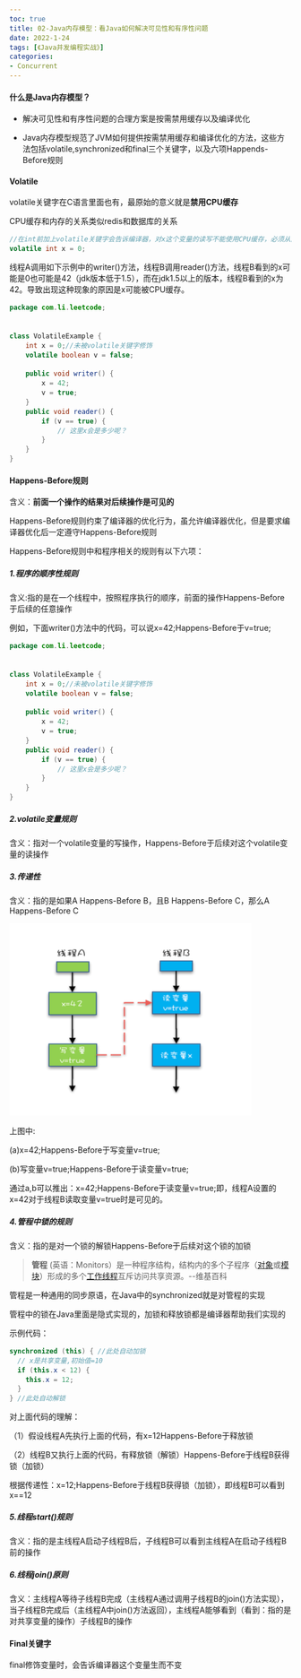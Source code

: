 ```yaml
---
toc: true
title: 02-Java内存模型：看Java如何解决可见性和有序性问题
date: 2022-1-24
tags: [《Java并发编程实战》]
categories: 
- Concurrent
---
```


#### 什么是Java内存模型？

- 解决可见性和有序性问题的合理方案是按需禁用缓存以及编译优化

- Java内存模型规范了JVM如何提供按需禁用缓存和编译优化的方法，这些方法包括volatile,synchronized和final三个关键字，以及六项Happends-Before规则
<!--more-->
#### Volatile

volatile关键字在C语言里面也有，最原始的意义就是**禁用CPU缓存**

CPU缓存和内存的关系类似redis和数据库的关系

```java
//在int前加上volatile关键字会告诉编译器，对x这个变量的读写不能使用CPU缓存，必须从内存中读取或者写入
volatile int x = 0;
```

线程A调用如下示例中的writer()方法，线程B调用reader()方法，线程B看到的x可能是0也可能是42（jdk版本低于1.5），而在jdk1.5以上的版本，线程B看到的x为42。导致出现这种现象的原因是x可能被CPU缓存。

```java
package com.li.leetcode;


class VolatileExample {
    int x = 0;//未被volatile关键字修饰
    volatile boolean v = false;
    
    public void writer() {
        x = 42;
        v = true;
    }
    public void reader() {
        if (v == true) {
            // 这里x会是多少呢？
        }
    }
}
```

#### Happens-Before规则

含义：**前面一个操作的结果对后续操作是可见的**

Happens-Before规则约束了编译器的优化行为，虽允许编译器优化，但是要求编译器优化后一定遵守Happens-Before规则

Happens-Before规则中和程序相关的规则有以下六项：

##### 1.程序的顺序性规则

含义:指的是在一个线程中，按照程序执行的顺序，前面的操作Happens-Before于后续的任意操作

例如，下面writer()方法中的代码，可以说x=42;Happens-Before于v=true;

```java
package com.li.leetcode;


class VolatileExample {
    int x = 0;//未被volatile关键字修饰
    volatile boolean v = false;
    
    public void writer() {
        x = 42;
        v = true;
    }
    public void reader() {
        if (v == true) {
            // 这里x会是多少呢？
        }
    }
}
```

##### 2.volatile变量规则

含义：指对一个volatile变量的写操作，Happens-Before于后续对这个volatile变量的读操作

##### 3.传递性

含义：指的是如果A Happens-Before B，且B Happens-Before C，那么A Happens-Before C

![image-20220124205758749](https://raw.githubusercontent.com/yhli394/images/main/blog_image/java%E5%B9%B6%E5%8F%91%E7%BC%96%E7%A8%8B%E5%AE%9E%E6%88%98/02/image-20220124205758749.png)

上图中:

(a)x=42;Happens-Before于写变量v=true;

(b)写变量v=true;Happens-Before于读变量v=true;

通过a,b可以推出：x=42;Happens-Before于读变量v=true;即，线程A设置的x=42对于线程B读取变量v=true时是可见的。

##### 4.管程中锁的规则

含义：指的是对一个锁的解锁Happens-Before于后续对这个锁的加锁

> **管程** (英语：Monitors）是一种程序结构，结构内的多个子程序（[对象](https://zh.wikipedia.org/wiki/对象_(计算机科学))或[模块](https://zh.wikipedia.org/wiki/模組_(程式設計))）形成的多个[工作线程](https://zh.wikipedia.org/wiki/工作_(資訊科學))互斥访问共享资源。--维基百科

管程是一种通用的同步原语，在Java中的synchronized就是对管程的实现

管程中的锁在Java里面是隐式实现的，加锁和释放锁都是编译器帮助我们实现的

示例代码：

```java
synchronized (this) { //此处自动加锁
  // x是共享变量,初始值=10
  if (this.x < 12) {
    this.x = 12; 
  }  
} //此处自动解锁
```

对上面代码的理解：

（1）假设线程A先执行上面的代码，有x=12Happens-Before于释放锁

（2）线程B又执行上面的代码，有释放锁（解锁）Happens-Before于线程B获得锁（加锁）

根据传递性：x=12;Happens-Before于线程B获得锁（加锁），即线程B可以看到x==12

##### 5.线程start()规则

含义：指的是主线程A启动子线程B后，子线程B可以看到主线程A在启动子线程B前的操作

##### 6.线程join()原则

含义：主线程A等待子线程B完成（主线程A通过调用子线程B的join()方法实现），当子线程B完成后（主线程A中join()方法返回），主线程A能够看到（看到：指的是对共享变量的操作）子线程B的操作

#### Final关键字

final修饰变量时，会告诉编译器这个变量生而不变





















